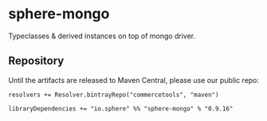 # sphere-mongo

Typeclasses & derived instances on top of mongo driver.

## Repository

Until the artifacts are released to Maven Central, please use our public repo:

    resolvers += Resolver.bintrayRepo("commercetools", "maven")

    libraryDependencies += "io.sphere" %% "sphere-mongo" % "0.9.16"
